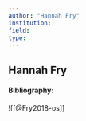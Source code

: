 ```yaml
---
author: "Hannah Fry"
institution:
field:
type:
---
```


## Hannah Fry
#### Bibliography:

![[@Fry2018-os]]
